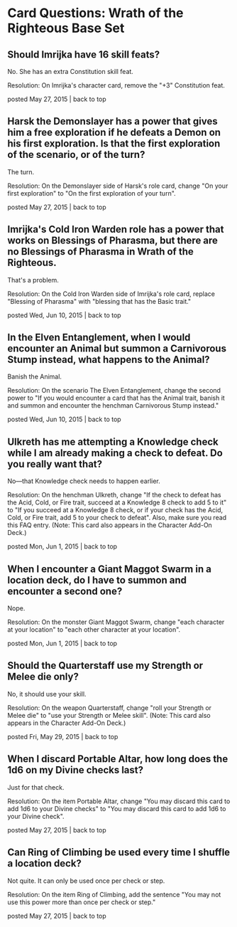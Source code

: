 # Card Questions: Wrath of the Righteous Base Set

## Should Imrijka have 16 skill feats?

No. She has an extra Constitution skill feat.

Resolution: On Imrijka's character card, remove the "+3" Constitution feat.

posted May 27, 2015 | back to top

## Harsk the Demonslayer has a power that gives him a free exploration if he defeats a Demon on his first exploration. Is that the first exploration of the scenario, or of the turn?

The turn.

Resolution: On the Demonslayer side of Harsk's role card, change "On your first exploration" to "On the first exploration of your turn".

posted May 27, 2015 | back to top

## Imrijka's Cold Iron Warden role has a power that works on Blessings of Pharasma, but there are no Blessings of Pharasma in Wrath of the Righteous.

That's a problem.

Resolution: On the Cold Iron Warden side of Imrijka's role card, replace "Blessing of Pharasma" with "blessing that has the Basic trait."

posted Wed, Jun 10, 2015 | back to top

## In the Elven Entanglement, when I would encounter an Animal but summon a Carnivorous Stump instead, what happens to the Animal?

Banish the Animal.

Resolution: On the scenario The Elven Entanglement, change the second power to "If you would encounter a card that has the Animal trait, banish it and summon and encounter the henchman Carnivorous Stump instead."

posted Wed, Jun 10, 2015 | back to top

## Ulkreth has me attempting a Knowledge check while I am already making a check to defeat. Do you really want that?

No—that Knowledge check needs to happen earlier.

Resolution: On the henchman Ulkreth, change "If the check to defeat has the Acid, Cold, or Fire trait, succeed at a Knowledge 8 check to add 5 to it" to "If you succeed at a Knowledge 8 check, or if your check has the Acid, Cold, or Fire trait, add 5 to your check to defeat". Also, make sure you read this FAQ entry. (Note: This card also appears in the Character Add-On Deck.)

posted Mon, Jun 1, 2015 | back to top

## When I encounter a Giant Maggot Swarm in a location deck, do I have to summon and encounter a second one?
Nope.

Resolution: On the monster Giant Maggot Swarm, change "each character at your location" to "each other character at your location".

posted Mon, Jun 1, 2015 | back to top

## Should the Quarterstaff use my Strength or Melee die only?

No, it should use your skill.

Resolution: On the weapon Quarterstaff, change "roll your Strength or Melee die" to "use your Strength or Melee skill". (Note: This card also appears in the Character Add-On Deck.)

posted Fri, May 29, 2015 | back to top

## When I discard Portable Altar, how long does the 1d6 on my Divine checks last?

Just for that check.

Resolution: On the item Portable Altar, change "You may discard this card to add 1d6 to your Divine checks" to "You may discard this card to add 1d6 to your Divine check".

posted May 27, 2015 | back to top

## Can Ring of Climbing be used every time I shuffle a location deck?

Not quite. It can only be used once per check or step.

Resolution: On the item Ring of Climbing, add the sentence "You may not use this power more than once per check or step."

posted May 27, 2015 | back to top